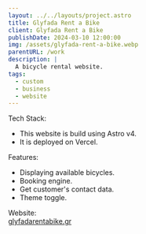 ```yaml
---
layout: ../../layouts/project.astro
title: Glyfada Rent a Bike
client: Glyfada Rent a Bike
publishDate: 2024-03-10 12:00:00
img: /assets/glyfada-rent-a-bike.webp
parentURL: /work
description: |
  A bicycle rental website.
tags:
  - custom
  - business
  - website
---
```


Tech Stack:
- This website is build using Astro v4. 
- It is deployed on Vercel.

Features:
- Displaying available bicycles.
- Booking engine.
- Get customer's contact data.
- Theme toggle.

Website: <br>
<a href="https://glyfadarentabike.gr" target="_blank">glyfadarentabike.gr</a>
